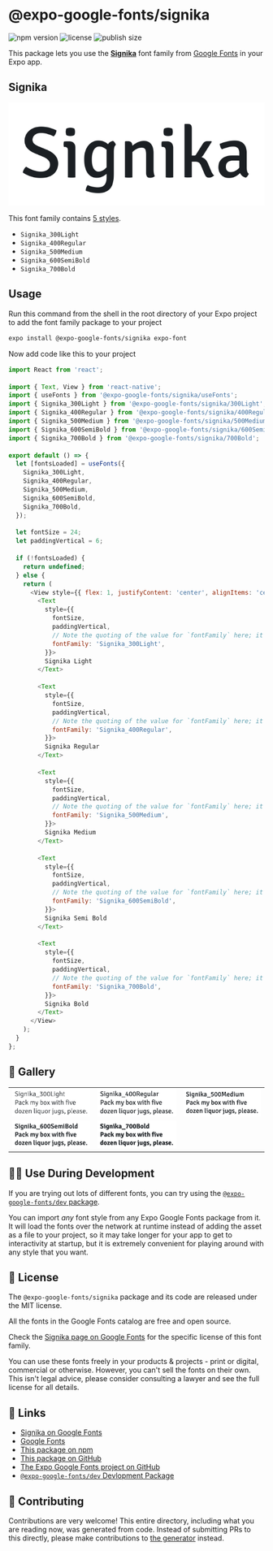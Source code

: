 # @expo-google-fonts/signika

![npm version](https://flat.badgen.net/npm/v/@expo-google-fonts/signika)
![license](https://flat.badgen.net/github/license/expo/google-fonts)
![publish size](https://flat.badgen.net/packagephobia/install/@expo-google-fonts/signika)

This package lets you use the [**Signika**](https://fonts.google.com/specimen/Signika) font family from [Google Fonts](https://fonts.google.com/) in your Expo app.

## Signika

![Signika](./font-family.png)

This font family contains [5 styles](#-gallery).

- `Signika_300Light`
- `Signika_400Regular`
- `Signika_500Medium`
- `Signika_600SemiBold`
- `Signika_700Bold`

## Usage

Run this command from the shell in the root directory of your Expo project to add the font family package to your project
```sh
expo install @expo-google-fonts/signika expo-font
```

Now add code like this to your project
```js
import React from 'react';

import { Text, View } from 'react-native';
import { useFonts } from '@expo-google-fonts/signika/useFonts';
import { Signika_300Light } from '@expo-google-fonts/signika/300Light';
import { Signika_400Regular } from '@expo-google-fonts/signika/400Regular';
import { Signika_500Medium } from '@expo-google-fonts/signika/500Medium';
import { Signika_600SemiBold } from '@expo-google-fonts/signika/600SemiBold';
import { Signika_700Bold } from '@expo-google-fonts/signika/700Bold';

export default () => {
  let [fontsLoaded] = useFonts({
    Signika_300Light,
    Signika_400Regular,
    Signika_500Medium,
    Signika_600SemiBold,
    Signika_700Bold,
  });

  let fontSize = 24;
  let paddingVertical = 6;

  if (!fontsLoaded) {
    return undefined;
  } else {
    return (
      <View style={{ flex: 1, justifyContent: 'center', alignItems: 'center' }}>
        <Text
          style={{
            fontSize,
            paddingVertical,
            // Note the quoting of the value for `fontFamily` here; it expects a string!
            fontFamily: 'Signika_300Light',
          }}>
          Signika Light
        </Text>

        <Text
          style={{
            fontSize,
            paddingVertical,
            // Note the quoting of the value for `fontFamily` here; it expects a string!
            fontFamily: 'Signika_400Regular',
          }}>
          Signika Regular
        </Text>

        <Text
          style={{
            fontSize,
            paddingVertical,
            // Note the quoting of the value for `fontFamily` here; it expects a string!
            fontFamily: 'Signika_500Medium',
          }}>
          Signika Medium
        </Text>

        <Text
          style={{
            fontSize,
            paddingVertical,
            // Note the quoting of the value for `fontFamily` here; it expects a string!
            fontFamily: 'Signika_600SemiBold',
          }}>
          Signika Semi Bold
        </Text>

        <Text
          style={{
            fontSize,
            paddingVertical,
            // Note the quoting of the value for `fontFamily` here; it expects a string!
            fontFamily: 'Signika_700Bold',
          }}>
          Signika Bold
        </Text>
      </View>
    );
  }
};

```

## 🔡 Gallery


||||
|-|-|-|
|![Signika_300Light](./Signika_300Light.ttf.png)|![Signika_400Regular](./Signika_400Regular.ttf.png)|![Signika_500Medium](./Signika_500Medium.ttf.png)||
|![Signika_600SemiBold](./Signika_600SemiBold.ttf.png)|![Signika_700Bold](./Signika_700Bold.ttf.png)|||


## 👩‍💻 Use During Development

If you are trying out lots of different fonts, you can try using the [`@expo-google-fonts/dev` package](https://github.com/expo/google-fonts/tree/master/font-packages/dev#readme).

You can import *any* font style from any Expo Google Fonts package from it. It will load the fonts
over the network at runtime instead of adding the asset as a file to your project, so it may take longer
for your app to get to interactivity at startup, but it is extremely convenient
for playing around with any style that you want.

## 📖 License

The `@expo-google-fonts/signika` package and its code are released under the MIT license.

All the fonts in the Google Fonts catalog are free and open source.

Check the [Signika page on Google Fonts](https://fonts.google.com/specimen/Signika) for the specific license of this font family.

You can use these fonts freely in your products & projects - print or digital, commercial or otherwise. However, you can't sell the fonts on their own. This isn't legal advice, please consider consulting a lawyer and see the full license for all details.

## 🔗 Links

- [Signika on Google Fonts](https://fonts.google.com/specimen/Signika)
- [Google Fonts](https://fonts.google.com/)
- [This package on npm](https://www.npmjs.com/package/@expo-google-fonts/signika)
- [This package on GitHub](https://github.com/expo/google-fonts/tree/master/font-packages/signika)
- [The Expo Google Fonts project on GitHub](https://github.com/expo/google-fonts)
- [`@expo-google-fonts/dev` Devlopment Package](https://github.com/expo/google-fonts/tree/master/font-packages/dev)

## 🤝 Contributing

Contributions are very welcome! This entire directory, including what you are reading now, was generated from code. Instead of submitting PRs to this directly, please make contributions to [the generator](https://github.com/expo/google-fonts/tree/master/packages/generator) instead.
